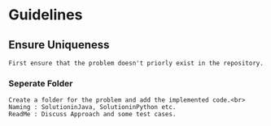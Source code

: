 # Guidelines
## Ensure Uniqueness
    First ensure that the problem doesn't priorly exist in the repository.
### Seperate Folder
    Create a folder for the problem and add the implemented code.<br>
    Naming : SolutioninJava, SolutioninPython etc.
    ReadMe : Discuss Approach and some test cases.
